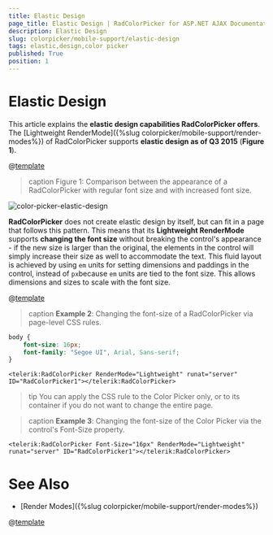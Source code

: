 ```yaml
---
title: Elastic Design
page_title: Elastic Design | RadColorPicker for ASP.NET AJAX Documentation
description: Elastic Design
slug: colorpicker/mobile-support/elastic-design
tags: elastic,design,color picker
published: True
position: 1
---
```


# Elastic Design


This article explains the **elastic design capabilities RadColorPicker offers**. The [Lightweight RenderMode]({%slug colorpicker/mobile-support/render-modes%}) of RadColorPicker supports **elastic design as of Q3 2015** (**Figure 1**).

@[template](/_templates/common/render-mode.md#resp-design-desc "slug-el: no, slug-fl: no")


>caption Figure 1: Comparison between the appearance of a RadColorPicker with regular font size and with increased font size.

![color-picker-elastic-design](images/color-picker-elastic-design.png)


**RadColorPicker** does not create elastic design by itself, but can fit in a page that follows this pattern. This means that its **Lightweight RenderMode** supports **changing the font size** without breaking the control's appearance - if the new size is larger than the original, the elements in the control will simply increase their size as well to accommodate the text. This fluid layout is achieved by using `em` units for setting dimensions and paddings in the control, instead of `px`because `em` units are tied to the font size. This allows dimensions and sizes to scale with the font size.


@[template](/_templates/common/font-size-notes.md#note-and-example "control: RadColorPicker")

>caption **Example 2**: Changing the font-size of a RadColorPicker via page-level CSS rules. 

````CSS
body {
	font-size: 16px;
	font-family: "Segoe UI", Arial, Sans-serif;
}
````
````ASP.NET
<telerik:RadColorPicker RenderMode="Lightweight" runat="server" ID="RadColorPicker1"></telerik:RadColorPicker>
````

>tip You can apply the CSS rule to the Color Picker only, or to its container if you do not want to change the entire page.

>caption **Example 3**: Changing the font-size of the Color Picker via the control's Font-Size property. 

````ASP.NET
<telerik:RadColorPicker Font-Size="16px" RenderMode="Lightweight" runat="server" ID="RadColorPicker1"></telerik:RadColorPicker>
````


# See Also


 * [Render Modes]({%slug colorpicker/mobile-support/render-modes%})

@[template](/_templates/common/font-size-notes.md#related-resources)
